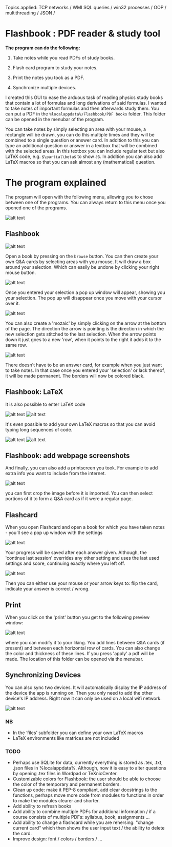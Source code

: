 Topics applied: TCP networks / WMI SQL queries / win32 processes / OOP / multithreading / JSON / 

# Flashbook : PDF reader & study tool



**The program can do the following:**

  1) Take notes while you read PDFs of study books.

  2) Flash card program to study your notes.
  
  3) Print the notes you took as a PDF.
  
  4) Synchronize multiple devices.
  
I created this GUI to ease the arduous task of reading physics study books that contain a lot of formulas and long derivations of said formulas. I wanted to take notes of important formulas and then afterwards study them. You can put a PDF in the `%localappdata%/Flashbook/PDF books` folder. This folder can be opened in the menubar of the program.

You can take notes by simply selecting an area with your mouse, a rectangle will be drawn, you can do this multiple times and they will be combined to a single question or answer card. In addition to this you can type an additional question or answer in a textbox that will be combined with the selected areas. In this textbox you can include regular text but also LaTeX code, e.g. `$\partial\beta$` to show `∂β`. In addition you can also add LaTeX macros so that you can ask almost any (mathematical) question.


# The program explained

The program will open with the following menu, allowing you to chose between one of the programs. You can always return to this menu once you opened one of the programs.

![alt text](https://github.com/AntondeGroot/Flashbook/blob/master/readme%20images/main1.png)
## Flashbook
![alt text](https://github.com/AntondeGroot/Flashbook/blob/master/readme%20images/fb.png)

Open a book by pressing on the `browse` button. You can then create your own Q&A cards by selecting areas with you mouse. It will draw a box around your selection. Which can easily be undone by clicking your right mouse button.

![alt text](https://github.com/AntondeGroot/Flashbook/blob/master/readme%20images/fb_selection.png)

Once you entered your selection a pop up window will appear, showing you your selection. The pop up will disappear once you move with your cursor over it.

![alt text](https://github.com/AntondeGroot/Flashbook/blob/master/readme%20images/fb_selection_entered.png)


You can also create a 'mozaic' by simply clicking on the arrow at the bottom of the page. The direction the arrow is pointing is the direction in which the new selection gets stitched to the last selection. When the arrow points down it just goes to a new 'row', when it points to the right it adds it to the same row.

![alt text](https://github.com/AntondeGroot/Flashbook/blob/master/readme%20images/fb_selection_entered2.png)

There doesn't have to be an answer card, for example when you just want to take notes. In that case once you entered your 'selection' or lack thereof, it will be made permanent. The borders will now be colored black.

## Flashbook: LaTeX
It is also possible to enter LaTeX code 

![alt text](https://github.com/AntondeGroot/Flashbook/blob/master/readme%20images/fb_latex2.png) ![alt text](https://github.com/AntondeGroot/Flashbook/blob/master/readme%20images/fb_latex.png) 

It's even possible to add your own LaTeX macros so that you can avoid typing long sequences of code.

![alt text](https://github.com/AntondeGroot/Flashbook/blob/master/readme%20images/fb_latex4.png) ![alt text](https://github.com/AntondeGroot/Flashbook/blob/master/readme%20images/fb_latex3.png) 

## Flashbook: add webpage screenshots
And finally, you can also add a printscreen you took. For example to add extra info you want to include from the internet.

![alt text](https://github.com/AntondeGroot/Flashbook/blob/master/readme%20images/prtscr.png)

you can first crop the image before it is imported. You can then select portions of it to form a Q&A card as if it were a regular page.

## Flashcard

When you open Flashcard and open a book for which you have taken notes - you'll see a pop up window with the settings

![alt text](https://github.com/AntondeGroot/Flashbook/blob/master/readme%20images/fc.png)

Your progress will be saved after each answer given. Although, the 'continue last session' overrides any other setting and uses the last used settings and score, continuing exactly where you left off.

![alt text](https://github.com/AntondeGroot/Flashbook/blob/master/readme%20images/fc2.png)

Then you can either use your mouse or your arrow keys to: flip the card, indicate your answer is correct / wrong.

## Print

When you click on the 'print' button you get to the following preview window:

![alt text](https://github.com/AntondeGroot/Flashbook/blob/master/readme%20images/print.png)

where you can modify it to your liking. You add lines between Q&A cards (if present) and between each horizontal row of cards. You can also change the color and thickness of these lines. If you press 'apply' a pdf will be made. The location of this folder can be opened via the menubar.

## Synchronizing Devices

You can also sync two devices. It will automatically display the IP address of the device the app is running on. Then you only need to add the other device's IP address. Right now it can only be used on a local wifi network. 

![alt text](https://github.com/AntondeGroot/Flashbook/blob/master/readme%20images/sync_gui.png)



### NB
- In the ‘files’ subfolder you can define your own LaTeX macros
-	LaTeX environments like matrices are not included

### TODO
- Perhaps use SQLite for data, currently everything is stored as .tex, .txt, .json files in %localappdata%. Although, now it is easy to alter questions by opening .tex files in Wordpad or TeXnicCenter.
- Customizable colors for Flashbook: the user should be able to choose the color of the temporary and permanent borders.  
- Clean up code: make it PEP-8 compliant, add clear docstrings to the functions, perhaps move more code from modules to functions in order to make the modules clearer and shorter.
- Add ability to refresh books
- Add ability to combine multiple PDFs for additional information / if a course consists of multiple PDFs: syllabus, book, assignments ...
- Add ability to change a flashcard while you are rehersing: "change current card" which then shows the user input text / the ability to delete the card.
- Improve design: font / colors / borders / ...
